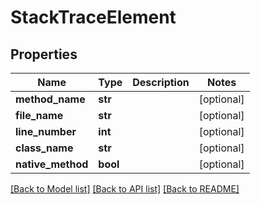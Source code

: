 # StackTraceElement

## Properties

| Name              | Type     | Description | Notes      |
| ----------------- | -------- | ----------- | ---------- |
| **method_name**   | **str**  |             | [optional] |
| **file_name**     | **str**  |             | [optional] |
| **line_number**   | **int**  |             | [optional] |
| **class_name**    | **str**  |             | [optional] |
| **native_method** | **bool** |             | [optional] |

[[Back to Model list]](../README.md#documentation-for-models) [[Back to API list]](../README.md#documentation-for-api-endpoints) [[Back to README]](../README.md)
